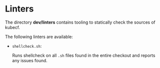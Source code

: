 # Linters

The directory __dev/linters__ contains tooling to statically check the
sources of kubecf.

The following linters are available:

  - `shellcheck.sh`:

    Runs shellcheck on all `.sh` files found in the entire checkout
    and reports any issues found.
